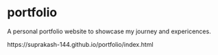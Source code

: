 # portfolio
A personal portfolio website to showcase my journey and expericences.
<p>https://suprakash-144.github.io/portfolio/index.html</p>
